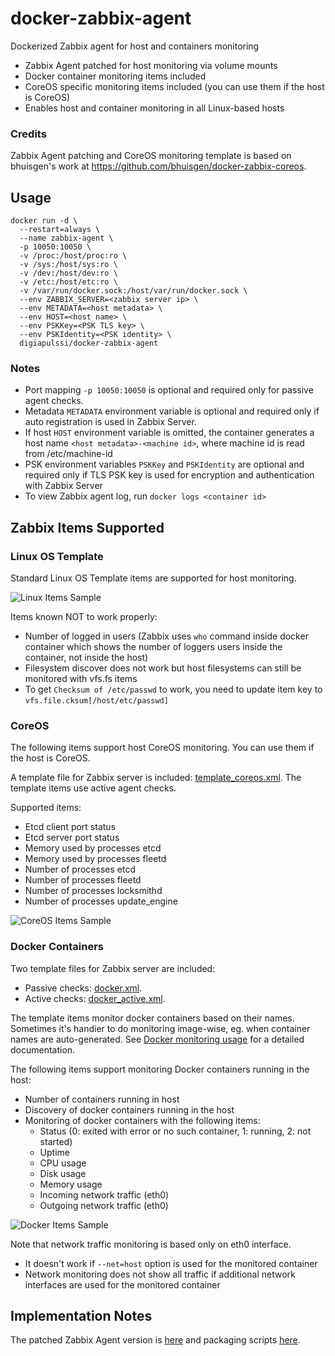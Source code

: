 # docker-zabbix-agent

Dockerized Zabbix agent for host and containers monitoring

* Zabbix Agent patched for host monitoring via volume mounts
* Docker container monitoring items included
* CoreOS specific monitoring items included (you can use them if the host is CoreOS)
* Enables host and container monitoring in all Linux-based hosts

### Credits

Zabbix Agent patching and CoreOS monitoring template is based on
bhuisgen's work at https://github.com/bhuisgen/docker-zabbix-coreos.

## Usage

```
docker run -d \
  --restart=always \
  --name zabbix-agent \
  -p 10050:10050 \
  -v /proc:/host/proc:ro \
  -v /sys:/host/sys:ro \
  -v /dev:/host/dev:ro \
  -v /etc:/host/etc:ro \
  -v /var/run/docker.sock:/host/var/run/docker.sock \
  --env ZABBIX_SERVER=<zabbix server ip> \
  --env METADATA=<host metadata> \
  --env HOST=<host name> \
  --env PSKKey=<PSK TLS key> \
  --env PSKIdentity=<PSK identity> \
  digiapulssi/docker-zabbix-agent
```

### Notes

* Port mapping `-p 10050:10050` is optional and required only for passive agent checks.
* Metadata `METADATA` environment variable is optional and required only if
  auto registration is used in Zabbix Server.
* If host `HOST` environment variable is omitted, the container generates a host name
  `<host metadata>-<machine id>`, where machine id is read from /etc/machine-id
* PSK environment variables `PSKKey` and `PSKIdentity` are optional and
  required only if TLS PSK key is used for encryption and authentication with Zabbix Server
* To view Zabbix agent log, run `docker logs <container id>`

## Zabbix Items Supported

### Linux OS Template

Standard Linux OS Template items are supported for host monitoring.

![Linux Items Sample](https://github.com/digiapulssi/docker-zabbix-agent/raw/master/documentation/latestdata-oslinux.png)

Items known NOT to work properly:

* Number of logged in users (Zabbix uses `who` command inside docker container which shows the number of
  loggers users inside the container, not inside the host)
* Filesystem discover does not work but host filesystems can still be monitored with vfs.fs items
* To get `Checksum of /etc/passwd` to work, you need to update item key to `vfs.file.cksum[/host/etc/passwd]`

### CoreOS

The following items support host CoreOS monitoring. You can use them if the host is CoreOS.

A template file for Zabbix server is included: [template_coreos.xml](https://raw.githubusercontent.com/digiapulssi/docker-zabbix-agent/master/templates/template_coreos.xml).
The template items use active agent checks.

Supported items:

* Etcd client port status
* Etcd server port status
* Memory used by processes etcd
* Memory used by processes fleetd
* Number of processes etcd
* Number of processes fleetd
* Number of processes locksmithd
* Number of processes update_engine

![CoreOS Items Sample](https://github.com/digiapulssi/docker-zabbix-agent/raw/master/documentation/latestdata-coreos.png)

### Docker Containers

Two template files for Zabbix server are included:

* Passive checks: [docker.xml](https://github.com/digiapulssi/zabbix-monitoring-scripts/raw/master/templates/docker.xml).
* Active checks: [docker_active.xml](https://github.com/digiapulssi/zabbix-monitoring-scripts/raw/master/templates/docker_active.xml).

The template items monitor docker containers based on their names.
Sometimes it's handier to do monitoring image-wise, eg. when container names are auto-generated.
See [Docker monitoring usage](https://github.com/digiapulssi/zabbix-monitoring-scripts/blob/master/documentation/docker.md) for a detailed documentation.

The following items support monitoring Docker containers running in the host:

* Number of containers running in host
* Discovery of docker containers running in the host
* Monitoring of docker containers with the following items:
  * Status (0: exited with error or no such container, 1: running, 2: not started)
  * Uptime
  * CPU usage
  * Disk usage
  * Memory usage
  * Incoming network traffic (eth0)
  * Outgoing network traffic (eth0)

![Docker Items Sample](https://github.com/digiapulssi/docker-zabbix-agent/raw/master/documentation/latestdata-docker.png)

Note that network traffic monitoring is based only on eth0 interface.

* It doesn't work if `--net=host` option is used for the monitored container
* Network monitoring does not show all traffic if additional network interfaces are used for the monitored container

## Implementation Notes

The patched Zabbix Agent version is [here](https://github.com/digiapulssi/zabbix/tree/docker-host-monitoring)
and packaging scripts [here](https://github.com/digiapulssi/zabbix-agent/).

